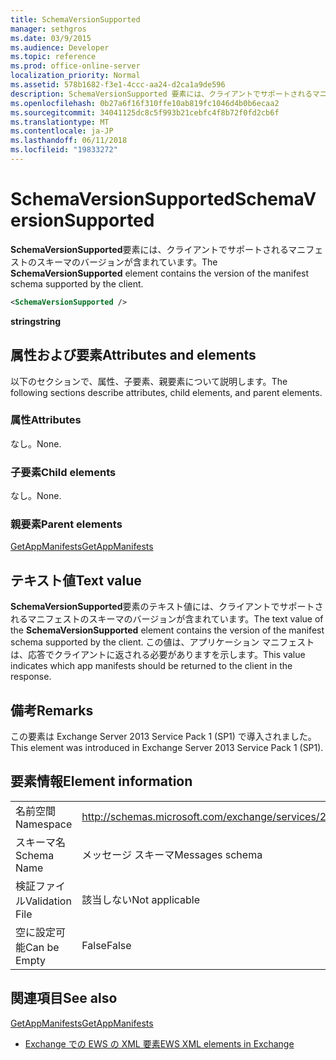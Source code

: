```yaml
---
title: SchemaVersionSupported
manager: sethgros
ms.date: 03/9/2015
ms.audience: Developer
ms.topic: reference
ms.prod: office-online-server
localization_priority: Normal
ms.assetid: 578b1682-f3e1-4ccc-aa24-d2ca1a9de596
description: SchemaVersionSupported 要素には、クライアントでサポートされるマニフェストのスキーマのバージョンが含まれています。
ms.openlocfilehash: 0b27a6f16f310ffe10ab819fc1046d4b0b6ecaa2
ms.sourcegitcommit: 34041125dc8c5f993b21cebfc4f8b72f0fd2cb6f
ms.translationtype: MT
ms.contentlocale: ja-JP
ms.lasthandoff: 06/11/2018
ms.locfileid: "19833272"
---
```

# <a name="schemaversionsupported"></a><span data-ttu-id="0490d-103">SchemaVersionSupported</span><span class="sxs-lookup"><span data-stu-id="0490d-103">SchemaVersionSupported</span></span>

<span data-ttu-id="0490d-104">**SchemaVersionSupported**要素には、クライアントでサポートされるマニフェストのスキーマのバージョンが含まれています。</span><span class="sxs-lookup"><span data-stu-id="0490d-104">The **SchemaVersionSupported** element contains the version of the manifest schema supported by the client.</span></span> 
  
```XML
<SchemaVersionSupported />
```

 <span data-ttu-id="0490d-105">**string**</span><span class="sxs-lookup"><span data-stu-id="0490d-105">**string**</span></span>
## <a name="attributes-and-elements"></a><span data-ttu-id="0490d-106">属性および要素</span><span class="sxs-lookup"><span data-stu-id="0490d-106">Attributes and elements</span></span>

<span data-ttu-id="0490d-107">以下のセクションで、属性、子要素、親要素について説明します。</span><span class="sxs-lookup"><span data-stu-id="0490d-107">The following sections describe attributes, child elements, and parent elements.</span></span>
  
### <a name="attributes"></a><span data-ttu-id="0490d-108">属性</span><span class="sxs-lookup"><span data-stu-id="0490d-108">Attributes</span></span>

<span data-ttu-id="0490d-109">なし。</span><span class="sxs-lookup"><span data-stu-id="0490d-109">None.</span></span>
  
### <a name="child-elements"></a><span data-ttu-id="0490d-110">子要素</span><span class="sxs-lookup"><span data-stu-id="0490d-110">Child elements</span></span>

<span data-ttu-id="0490d-111">なし。</span><span class="sxs-lookup"><span data-stu-id="0490d-111">None.</span></span>
  
### <a name="parent-elements"></a><span data-ttu-id="0490d-112">親要素</span><span class="sxs-lookup"><span data-stu-id="0490d-112">Parent elements</span></span>

[<span data-ttu-id="0490d-113">GetAppManifests</span><span class="sxs-lookup"><span data-stu-id="0490d-113">GetAppManifests</span></span>](getappmanifests.md)
  
## <a name="text-value"></a><span data-ttu-id="0490d-114">テキスト値</span><span class="sxs-lookup"><span data-stu-id="0490d-114">Text value</span></span>

<span data-ttu-id="0490d-115">**SchemaVersionSupported**要素のテキスト値には、クライアントでサポートされるマニフェストのスキーマのバージョンが含まれています。</span><span class="sxs-lookup"><span data-stu-id="0490d-115">The text value of the **SchemaVersionSupported** element contains the version of the manifest schema supported by the client.</span></span> <span data-ttu-id="0490d-116">この値は、アプリケーション マニフェストは、応答でクライアントに返される必要がありますを示します。</span><span class="sxs-lookup"><span data-stu-id="0490d-116">This value indicates which app manifests should be returned to the client in the response.</span></span> 
  
## <a name="remarks"></a><span data-ttu-id="0490d-117">備考</span><span class="sxs-lookup"><span data-stu-id="0490d-117">Remarks</span></span>

<span data-ttu-id="0490d-118">この要素は Exchange Server 2013 Service Pack 1 (SP1) で導入されました。</span><span class="sxs-lookup"><span data-stu-id="0490d-118">This element was introduced in Exchange Server 2013 Service Pack 1 (SP1).</span></span>
  
## <a name="element-information"></a><span data-ttu-id="0490d-119">要素情報</span><span class="sxs-lookup"><span data-stu-id="0490d-119">Element information</span></span>

|||
|:-----|:-----|
|<span data-ttu-id="0490d-120">名前空間</span><span class="sxs-lookup"><span data-stu-id="0490d-120">Namespace</span></span>  <br/> | http://schemas.microsoft.com/exchange/services/2006/messages  <br/> |
|<span data-ttu-id="0490d-121">スキーマ名</span><span class="sxs-lookup"><span data-stu-id="0490d-121">Schema Name</span></span>  <br/> |<span data-ttu-id="0490d-122">メッセージ スキーマ</span><span class="sxs-lookup"><span data-stu-id="0490d-122">Messages schema</span></span>  <br/> |
|<span data-ttu-id="0490d-123">検証ファイル</span><span class="sxs-lookup"><span data-stu-id="0490d-123">Validation File</span></span>  <br/> |<span data-ttu-id="0490d-124">該当しない</span><span class="sxs-lookup"><span data-stu-id="0490d-124">Not applicable</span></span>  <br/> |
|<span data-ttu-id="0490d-125">空に設定可能</span><span class="sxs-lookup"><span data-stu-id="0490d-125">Can be Empty</span></span>  <br/> |<span data-ttu-id="0490d-126">False</span><span class="sxs-lookup"><span data-stu-id="0490d-126">False</span></span>  <br/> |
   
## <a name="see-also"></a><span data-ttu-id="0490d-127">関連項目</span><span class="sxs-lookup"><span data-stu-id="0490d-127">See also</span></span>



[<span data-ttu-id="0490d-128">GetAppManifests</span><span class="sxs-lookup"><span data-stu-id="0490d-128">GetAppManifests</span></span>](getappmanifests.md)


- [<span data-ttu-id="0490d-129">Exchange での EWS の XML 要素</span><span class="sxs-lookup"><span data-stu-id="0490d-129">EWS XML elements in Exchange</span></span>](ews-xml-elements-in-exchange.md)


